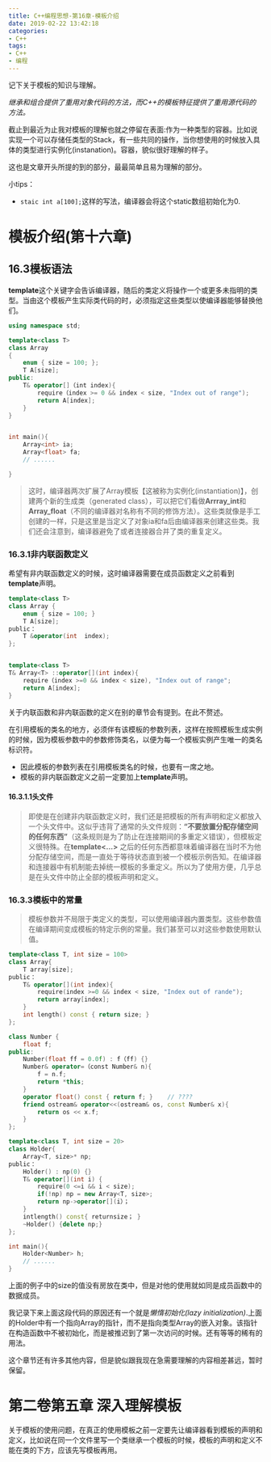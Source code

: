```yaml
---
title: C++编程思想-第16章-模板介绍
date: 2019-02-22 13:42:18
categories:
- C++
tags:
- C++
- 编程
---
```


记下关于模板的知识与理解。

*继承和组合提供了重用对象代码的方法，而C++的模板特征提供了重用源代码的方法。*

<!--more-->

截止到最近为止我对模板的理解也就之停留在表面:作为一种类型的容器。比如说实现一个可以存储任类型的Stack，有一些共同的操作，当你想使用的时候放入具体的类型进行实例化(instanation)。容器，貌似很好理解的样子。

这也是文章开头所提的到的部分，最最简单且易为理解的部分。

小tips：
- `staic int a[100];`这样的写法，编译器会将这个static数组初始化为0.

# 模板介绍(第十六章)

## 16.3模板语法

**template**这个关键字会告诉编译器，随后的类定义将操作一个或更多未指明的类型。当由这个模板产生实际类代码的时，必须指定这些类型以使编译器能够替换他们。
```C++
using namespace std;

template<class T>
class Array
{
    enum { size = 100; };
    T A[size];
public:
    T& operator[]（int index){
        require（index >= 0 && index < size, "Index out of range");
        return A[index];
    }
}


int main(){
    Array<int> ia;
    Array<float> fa;
    // ......

}
```
> 这时，编译器两次扩展了Array模板【这被称为实例化(instantiation)】，创建两个新的生成类（generated class），可以把它们看做**Arrray_int**和**Array_float**（不同的编译器对名称有不同的修饰方法）。这些类就像是手工创建的一样，只是这里是当定义了对象ia和fa后由编译器来创建这些类。我们还会注意到，编译器避免了或者连接器合并了类的重复定义。

### 16.3.1非内联函数定义
希望有非内联函数定义的时候，这时编译器需要在成员函数定义之前看到**template**声明。

```C++
template<class T>
class Array {
    enum { size = 100; }
    T A[size];
public：
    T &operator(int  index);
};


template<class T>
T& Array<T> ::operator[](int index){
    require（index >=0 && index < size), "Index out of range";
    return A[index];
}
```

关于内联函数和非内联函数的定义在别的章节会有提到。在此不赘述。

在引用模板的类名的地方，必须伴有该模板的参数列表，这样在按照模板生成实例的时候，因为模板参数中的参数修饰类名，以便为每一个模板实例产生唯一的类名标识符。

- 因此模板的参数列表在引用模板类名的时候，也要有一席之地。
- 模板的非内联函数定义之前一定要加上**template**声明。

#### 16.3.1.1头文件

> 即使是在创建非内联函数定义时，我们还是把模板的所有声明和定义都放入一个头文件中。这似乎违背了通常的头文件规则：**“不要放置分配存储空间的任何东西”**（这条规则是为了防止在连接期间的多重定义错误），但模板定义很特殊。在**template<...>** 之后的任何东西都意味着编译器在当时不为他分配存储空间，而是一直处于等待状态直到被一个模板示例告知。在编译器和连接器中有机制能去掉统一模板的多重定义。所以为了使用方便，几乎总是在头文件中防止全部的模板声明和定义。


### 16.3.3模板中的常量

>  模板参数并不局限于类定义的类型，可以使用编译器内置类型。这些参数值在编译期间变成模板的特定示例的常量。我们甚至可以对这些参数使用默认值。

```C++
template<class T, int size = 100>
class Array{
    T array[size];
public：
    T& operator[](int index){
        require(index >=0 && index < size, "Index out of rande");
        return array[index];
    }
    int length() const { return size; }
};

class Number {
    float f;
public:
    Number(float ff = 0.0f) : f（ff) {}
    Number& operator=（const Number& n){
        f = n.f;
        return *this;
    }
    operator float() const { return f; }    // ????
    friend ostream& operator<<(ostream& os, const Number& x){
        return os << x.f;
    }
};

template<class T, int size = 20>
class Holder{
    Array<T, size>* np;
public：
    Holder() : np(0) {}
    T& operator[](int i) {
        require(0 <=i && i < size);
        if(!np) np = new Array<T, size>;
        return np->operator[](i）；
    }
    intlength() const{ returnsize； }
    ~Holder() {delete np;}
};

int main(){
    Holder<Number> h;
    // ......
}
```

上面的例子中的size的值没有房放在类中，但是对他的使用就如同是成员函数中的数据成员。

我记录下来上面这段代码的原因还有一个就是*懒惰初始化(lazy initialization)*.上面的Holder中有一个指向Array的指针，而不是指向类型Array的嵌入对象。该指针在构造函数中不被初始化，而是被推迟到了第一次访问的时候。还有等等的稀有的用法。

这个章节还有许多其他内容，但是貌似跟我现在急需要理解的内容相差甚远，暂时保留。

# 第二卷第五章 深入理解模板
关于模板的使用问题，在真正的使用模板之前一定要先让编译器看到模板的声明和定义，比如说在同一个文件里写一个类继承一个模板的时候，模板的声明和定义不能在类的下方，应该先写模板再用。
